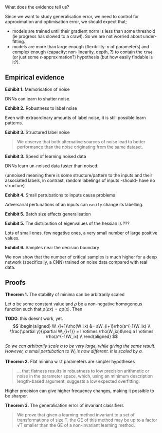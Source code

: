 What does the evidence tell us?


Since we want to study generalisation error, we need to control for approximation and optimisation error, we should expect that;

* models are trained until their gradient norm is less than some threshold (ie progress has slowed to a crawl). So we are not worried about under-fitting.
* models are more than large enough (flexibility: $n$ of parameters) and complex enough (capacity: non-linearity, depth, ?) to contain the `true` (or just some $\epsilon$-approximation?) hypothesis (but how easily findable is it?).
<!-- Capacity vs flexibility -  reminds me of a basis and coefficients. -->


## Empirical evidence

__Exhibit 1.__ Memorisation of noise

DNNs can learn to shatter noise.

__Exhibit 2.__ Robustness to label noise

Even with extraordinary amounts of label noise, it is still possible learn patterns.

__Exhibit 3.__ Structured label noise

> We observe that both alternative sources of noise lead to better performance than the noise originating from the same dataset.

__Exhibit 3.__ Speed of learning noised data

DNNs learn un-noised data faster than noised.

(unnoised meaning there is some structure/pattern to the inputs and their associated labels, in contrast, random labelings of inputs -should- have no structure)

__Exhibit 4.__ Small pertubations to inputs cause problems

Adversarial pertunations of an inputs can `easily` change its labelling.

__Exhibit 5.__ Batch size effects generalisation



<!-- Potential qualms with this evidence.
- How does training time effect this?
- What about learning rate?
- Is that just due to batch norm?
 -->


__Exhibit 5.__ The distribution of eigenvalues of the hessian is ???

Lots of small ones, few negative ones, a very small number of large positive values.

__Exhibit 6.__ Samples near the decision boundary

We now show that the number of critical samples is much higher for a deep network (specifically, a CNN) trained on noise data compared with real data.
<!-- What about other adversarial perturbations? -->

## Proofs

__Theorem 1.__ The stability of minima can be arbitrarily scaled

Let $a$ be some constant value and $\rho$ be a non-negative homogenous function such that $\rho(ax) = a\rho(x)$. Then

__TODO__. this doesnt work, yet.
$$
\begin{aligned}
W_{i+1}\rho(W_ix) &= aW_{i+1}\rho(a^{-1}W_ix)  \\
\frac{\partial y}{\partial W_{i+1}} = I \otimes \rho(W_ix)&\neq a I \otimes \rho(a^{-1}W_ix) \\
\end{aligned}
$$

_So we can arbitrarily scale a to be very large, while giving the same result. However, a small pertubation to_ $W_i$ _is now different. It is scaled by a._

<!-- But the key question is what sort of minima does SGD tend to settle on? So what if they can be arbitrarily scaled, they arent in reality. -->

<!-- But wait a minute. For everything we make more sensitive, we have to make something else less sensitive, so the distribution of sensitivity over all parameters is conserved? -->

<!-- Doesnt actually apply to NNs. bias screws up proof -->

__Theorem 2.__ Flat minima w.r.t parameters are simpler hypotheses

> ... that flatness results in robustness to low precision arithmetic or noise in the parameter space, which, using an minimum description length-based argument, suggests a low expected overfitting.

Higher precision can give higher frequency changes, making it possible to be sharper.

<!-- A lot of these conjectures state that it must be a cts flat minima. Why? Discts could also work? -->


__Theorem 3.__ The generalisation error of invariant classifiers

> We prove that given a learning method invariant to a set of transformations of size T, the GE of this method may be up to a factor √T smaller than the GE of a non-invariant learning method.
